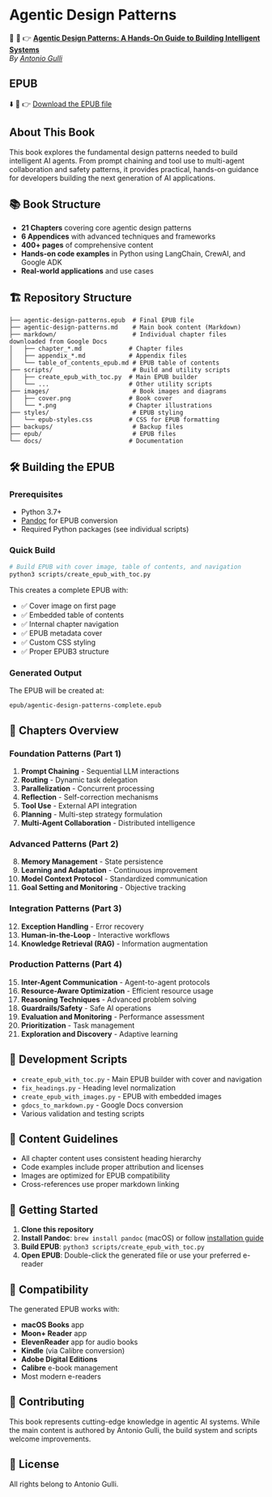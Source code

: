 # Agentic Design Patterns

📖 🔗 👉 [**Agentic Design Patterns: A Hands-On Guide to Building Intelligent Systems**](https://docs.google.com/document/d/1rsaK53T3Lg5KoGwvf8ukOUvbELRtH-V0LnOIFDxBryE/)  
*By [Antonio Gulli](https://www.linkedin.com/feed/update/urn:li:activity:7354380927701004288/)*

## EPUB

⬇️ 💾 👉 [Download the EPUB file](agentic-design-patterns.epub)

## About This Book

This book explores the fundamental design patterns needed to build intelligent AI agents. From prompt chaining and tool use to multi-agent collaboration and safety patterns, it provides practical, hands-on guidance for developers building the next generation of AI applications.

## 📚 Book Structure

- **21 Chapters** covering core agentic design patterns
- **6 Appendices** with advanced techniques and frameworks
- **400+ pages** of comprehensive content
- **Hands-on code examples** in Python using LangChain, CrewAI, and Google ADK
- **Real-world applications** and use cases

## 🏗️ Repository Structure

```
├── agentic-design-patterns.epub  # Final EPUB file
├── agentic-design-patterns.md    # Main book content (Markdown)
├── markdown/                     # Individual chapter files downloaded from Google Docs
│   ├── chapter_*.md             # Chapter files
│   ├── appendix_*.md            # Appendix files
│   └── table_of_contents_epub.md # EPUB table of contents
├── scripts/                      # Build and utility scripts
│   ├── create_epub_with_toc.py  # Main EPUB builder
│   └── ...                      # Other utility scripts  
├── images/                       # Book images and diagrams
│   ├── cover.png                # Book cover
│   └── *.png                    # Chapter illustrations
├── styles/                       # EPUB styling
│   └── epub-styles.css          # CSS for EPUB formatting
├── backups/                      # Backup files
├── epub/                         # EPUB files
└── docs/                        # Documentation
```

## 🛠️ Building the EPUB

### Prerequisites

- Python 3.7+
- [Pandoc](https://pandoc.org/installing.html) for EPUB conversion
- Required Python packages (see individual scripts)

### Quick Build

```bash
# Build EPUB with cover image, table of contents, and navigation
python3 scripts/create_epub_with_toc.py
```

This creates a complete EPUB with:
- ✅ Cover image on first page
- ✅ Embedded table of contents  
- ✅ Internal chapter navigation
- ✅ EPUB metadata cover
- ✅ Custom CSS styling
- ✅ Proper EPUB3 structure

### Generated Output

The EPUB will be created at:
```
epub/agentic-design-patterns-complete.epub
```

## 📖 Chapters Overview

### Foundation Patterns (Part 1)
1. **Prompt Chaining** - Sequential LLM interactions
2. **Routing** - Dynamic task delegation
3. **Parallelization** - Concurrent processing
4. **Reflection** - Self-correction mechanisms  
5. **Tool Use** - External API integration
6. **Planning** - Multi-step strategy formulation
7. **Multi-Agent Collaboration** - Distributed intelligence

### Advanced Patterns (Part 2)
8. **Memory Management** - State persistence
9. **Learning and Adaptation** - Continuous improvement
10. **Model Context Protocol** - Standardized communication
11. **Goal Setting and Monitoring** - Objective tracking

### Integration Patterns (Part 3)
12. **Exception Handling** - Error recovery
13. **Human-in-the-Loop** - Interactive workflows
14. **Knowledge Retrieval (RAG)** - Information augmentation

### Production Patterns (Part 4)
15. **Inter-Agent Communication** - Agent-to-agent protocols
16. **Resource-Aware Optimization** - Efficient resource usage
17. **Reasoning Techniques** - Advanced problem solving
18. **Guardrails/Safety** - Safe AI operations
19. **Evaluation and Monitoring** - Performance assessment
20. **Prioritization** - Task management
21. **Exploration and Discovery** - Adaptive learning

## 🔧 Development Scripts

- `create_epub_with_toc.py` - Main EPUB builder with cover and navigation
- `fix_headings.py` - Heading level normalization
- `create_epub_with_images.py` - EPUB with embedded images
- `gdocs_to_markdown.py` - Google Docs conversion
- Various validation and testing scripts

## 📝 Content Guidelines

- All chapter content uses consistent heading hierarchy
- Code examples include proper attribution and licenses
- Images are optimized for EPUB compatibility
- Cross-references use proper markdown linking

## 🚀 Getting Started

1. **Clone this repository**
2. **Install Pandoc**: `brew install pandoc` (macOS) or follow [installation guide](https://pandoc.org/installing.html)
3. **Build EPUB**: `python3 scripts/create_epub_with_toc.py`
4. **Open EPUB**: Double-click the generated file or use your preferred e-reader

## 📱 Compatibility

The generated EPUB works with:
- **macOS Books** app
- **Moon+ Reader** app
- **ElevenReader** app for audio books
- **Kindle** (via Calibre conversion)
- **Adobe Digital Editions**
- **Calibre** e-book management
- Most modern e-readers

## 🤝 Contributing

This book represents cutting-edge knowledge in agentic AI systems. While the main content is authored by Antonio Gulli, the build system and scripts welcome improvements.

## 📄 License

All rights belong to Antonio Gulli.
